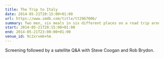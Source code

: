```yaml
---
title: The Trip to Italy
date: 2014-05-21T20:15:00+01:00
url: https://www.imdb.com/title/tt2967006/
summary: Two men, six meals in six different places on a road trip around Italy. Liguria, Tuscany, Rome, Amalfi and ending in Capri.
start: 2014-05-21T20:15:00+01:00
end: 2014-05-21T23:00:00+01:00
venue_id: 9c2xrvm6+hm
---
```

Screening followed by a satellite Q&A with Steve Coogan and Rob Brydon.
